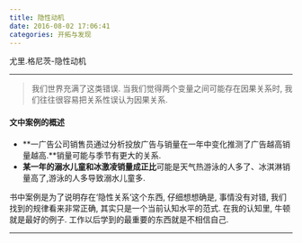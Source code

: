 ```yaml
---
title: 隐性动机
date: 2016-08-02 17:06:41
categories: 开拓与发现
---
```

尤里.格尼茨-隐性动机
<!--more-->
---
> 我们世界充满了这类错误. 当我们觉得两个变量之间可能存在因果关系时, 我们往往很容易把关系性误认为因果关系.

#### 文中案例的概述
+ **一广告公司销售员通过分析投放广告与销量在一年中变化推测了广告越高销量越高.**销量可能与季节有更大的关系.
+ **某一年的溺水儿童和冰激凌销量成正比**可能是天气热游泳的人多了、冰淇淋销量高了,游泳的人多导致溺水儿童多.

书中案例是为了说明存在‘隐性关系’这个东西, 仔细想想确是, 事情没有对错, 我们找到的规律看来非常正确, 其实只是一个当前认知水平的范式. 
在我的认知里, 牛顿就是最好的例子. 工作以后学到的最重要的东西就是不相信自己.

---
